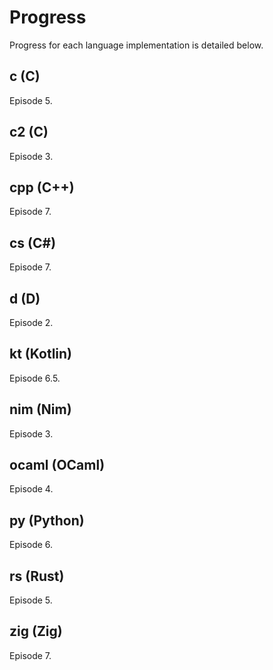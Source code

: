 # Progress

Progress for each language implementation is detailed below.

## c (C)
Episode 5.

## c2 (C)
Episode 3.

## cpp (C++)
Episode 7.

## cs (C#)
Episode 7.

## d (D)
Episode 2.

## kt (Kotlin)
Episode 6.5.

## nim (Nim)
Episode 3.

## ocaml (OCaml)
Episode 4.

## py (Python)
Episode 6.

## rs (Rust)
Episode 5.

## zig (Zig)
Episode 7.
